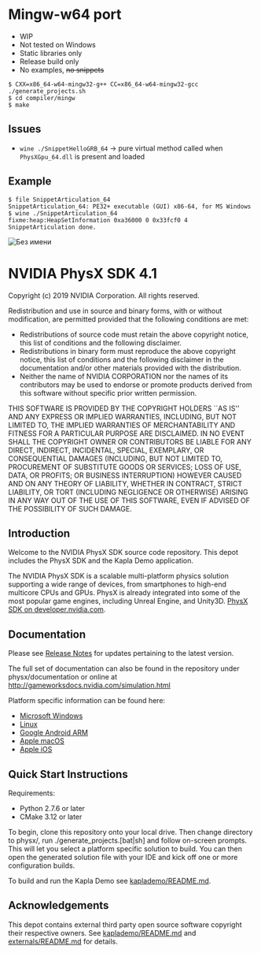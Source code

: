 # Mingw-w64 port

* WIP
* Not tested on Windows
* Static libraries only
* Release build only
* No examples, ~~no snippets~~

```
$ CXX=x86_64-w64-mingw32-g++ CC=x86_64-w64-mingw32-gcc ./generate_projects.sh
$ cd compiler/mingw
$ make
```

## Issues

* `wine ./SnippetHelloGRB_64` -> pure virtual method called when
  `PhysXGpu_64.dll` is present and loaded
  
## Example

```
$ file SnippetArticulation_64 
SnippetArticulation_64: PE32+ executable (GUI) x86-64, for MS Windows
$ wine ./SnippetArticulation_64                                                                           
fixme:heap:HeapSetInformation 0xa36000 0 0x33fcf0 4
SnippetArticulation done.
```

![Без имени](https://user-images.githubusercontent.com/993454/79380062-8e5ce380-7f68-11ea-88ae-1a3ced8c9c06.png)

# NVIDIA PhysX SDK 4.1

Copyright (c) 2019 NVIDIA Corporation. All rights reserved.

Redistribution and use in source and binary forms, with or without
modification, are permitted provided that the following conditions
are met:
 * Redistributions of source code must retain the above copyright
   notice, this list of conditions and the following disclaimer.
 * Redistributions in binary form must reproduce the above copyright
   notice, this list of conditions and the following disclaimer in the
   documentation and/or other materials provided with the distribution.
 * Neither the name of NVIDIA CORPORATION nor the names of its
   contributors may be used to endorse or promote products derived
   from this software without specific prior written permission.

THIS SOFTWARE IS PROVIDED BY THE COPYRIGHT HOLDERS ``AS IS'' AND ANY
EXPRESS OR IMPLIED WARRANTIES, INCLUDING, BUT NOT LIMITED TO, THE
IMPLIED WARRANTIES OF MERCHANTABILITY AND FITNESS FOR A PARTICULAR
PURPOSE ARE DISCLAIMED.  IN NO EVENT SHALL THE COPYRIGHT OWNER OR
CONTRIBUTORS BE LIABLE FOR ANY DIRECT, INDIRECT, INCIDENTAL, SPECIAL,
EXEMPLARY, OR CONSEQUENTIAL DAMAGES (INCLUDING, BUT NOT LIMITED TO,
PROCUREMENT OF SUBSTITUTE GOODS OR SERVICES; LOSS OF USE, DATA, OR
PROFITS; OR BUSINESS INTERRUPTION) HOWEVER CAUSED AND ON ANY THEORY
OF LIABILITY, WHETHER IN CONTRACT, STRICT LIABILITY, OR TORT
(INCLUDING NEGLIGENCE OR OTHERWISE) ARISING IN ANY WAY OUT OF THE USE
OF THIS SOFTWARE, EVEN IF ADVISED OF THE POSSIBILITY OF SUCH DAMAGE.

## Introduction

Welcome to the NVIDIA PhysX SDK source code repository. This depot includes the PhysX SDK and the Kapla Demo application.

The NVIDIA PhysX SDK is a scalable multi-platform physics solution supporting a wide range of devices, from smartphones to high-end multicore CPUs and GPUs. PhysX is already integrated into some of the most popular game engines, including Unreal Engine, and Unity3D. [PhysX SDK on developer.nvidia.com](https://developer.nvidia.com/physx-sdk).

## Documentation

Please see [Release Notes](http://gameworksdocs.nvidia.com/PhysX/4.1/release_notes.html) for updates pertaining to the latest version.

The full set of documentation can also be found in the repository under physx/documentation or online at http://gameworksdocs.nvidia.com/simulation.html 

Platform specific information can be found here:
* [Microsoft Windows](http://gameworksdocs.nvidia.com/PhysX/4.1/documentation/platformreadme/windows/readme_windows.html)
* [Linux](http://gameworksdocs.nvidia.com/PhysX/4.1/documentation/platformreadme/linux/readme_linux.html)
* [Google Android ARM](http://gameworksdocs.nvidia.com/PhysX/4.1/documentation/platformreadme/android/readme_android.html)
* [Apple macOS](http://gameworksdocs.nvidia.com/PhysX/4.1/documentation/platformreadme/mac/readme_mac.html)
* [Apple iOS](http://gameworksdocs.nvidia.com/PhysX/4.1/documentation/platformreadme/ios/readme_ios.html)
 

## Quick Start Instructions

Requirements:
* Python 2.7.6 or later
* CMake 3.12 or later

To begin, clone this repository onto your local drive.  Then change directory to physx/, run ./generate_projects.[bat|sh] and follow on-screen prompts.  This will let you select a platform specific solution to build.  You can then open the generated solution file with your IDE and kick off one or more configuration builds.

To build and run the Kapla Demo see [kaplademo/README.md](kaplademo/README.md).

## Acknowledgements

This depot contains external third party open source software copyright their respective owners.  See [kaplademo/README.md](kaplademo/README.md) and [externals/README.md](externals/README.md) for details.
